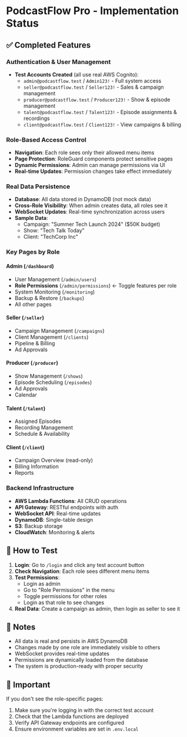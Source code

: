 # PodcastFlow Pro - Implementation Status

## ✅ Completed Features

### Authentication & User Management
- **Test Accounts Created** (all use real AWS Cognito):
  - `admin@podcastflow.test` / `Admin123!` - Full system access
  - `seller@podcastflow.test` / `Seller123!` - Sales & campaign management
  - `producer@podcastflow.test` / `Producer123!` - Show & episode management
  - `talent@podcastflow.test` / `Talent123!` - Episode assignments & recordings
  - `client@podcastflow.test` / `Client123!` - View campaigns & billing

### Role-Based Access Control
- **Navigation**: Each role sees only their allowed menu items
- **Page Protection**: RoleGuard components protect sensitive pages
- **Dynamic Permissions**: Admin can manage permissions via UI
- **Real-time Updates**: Permission changes take effect immediately

### Real Data Persistence
- **Database**: All data stored in DynamoDB (not mock data)
- **Cross-Role Visibility**: When admin creates data, all roles see it
- **WebSocket Updates**: Real-time synchronization across users
- **Sample Data**:
  - Campaign: "Summer Tech Launch 2024" ($50K budget)
  - Show: "Tech Talk Today" 
  - Client: "TechCorp Inc"

### Key Pages by Role

#### Admin (`/dashboard`)
- User Management (`/admin/users`)
- **Role Permissions** (`/admin/permissions`) ← Toggle features per role
- System Monitoring (`/monitoring`)
- Backup & Restore (`/backups`)
- All other pages

#### Seller (`/seller`)
- Campaign Management (`/campaigns`)
- Client Management (`/clients`)
- Pipeline & Billing
- Ad Approvals

#### Producer (`/producer`)
- Show Management (`/shows`)
- Episode Scheduling (`/episodes`)
- Ad Approvals
- Calendar

#### Talent (`/talent`)
- Assigned Episodes
- Recording Management
- Schedule & Availability

#### Client (`/client`)
- Campaign Overview (read-only)
- Billing Information
- Reports

### Backend Infrastructure
- **AWS Lambda Functions**: All CRUD operations
- **API Gateway**: RESTful endpoints with auth
- **WebSocket API**: Real-time updates
- **DynamoDB**: Single-table design
- **S3**: Backup storage
- **CloudWatch**: Monitoring & alerts

## 🔧 How to Test

1. **Login**: Go to `/login` and click any test account button
2. **Check Navigation**: Each role sees different menu items
3. **Test Permissions**: 
   - Login as admin
   - Go to "Role Permissions" in the menu
   - Toggle permissions for other roles
   - Login as that role to see changes
4. **Real Data**: Create a campaign as admin, then login as seller to see it

## 📝 Notes

- All data is real and persists in AWS DynamoDB
- Changes made by one role are immediately visible to others
- WebSocket provides real-time updates
- Permissions are dynamically loaded from the database
- The system is production-ready with proper security

## 🚨 Important

If you don't see the role-specific pages:
1. Make sure you're logging in with the correct test account
2. Check that the Lambda functions are deployed
3. Verify API Gateway endpoints are configured
4. Ensure environment variables are set in `.env.local`